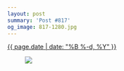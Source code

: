 ```yaml
---
layout: post
summary: 'Post #817'
og_image: 817-1280.jpg
---
```


<div class="post">
 <time>
  <a href="/817">
   {{ page.date | date: "%B %-d, %Y" }}
  </a>
 </time>
 <a href="/817">
  <figure data-taken="3/31/2019">
   <img sizes="(min-width: 700px) 50vw, calc(100vw - 2rem)" src="{{ site.assets_url }}/817-640.jpg" srcset="{{ site.assets_url }}/817-320.jpg 320w, {{ site.assets_url }}/817-640.jpg 640w, {{ site.assets_url }}/817-960.jpg 960w, {{ site.assets_url }}/817-1280.jpg 1280w"/>
  </figure>
 </a>
</div>
